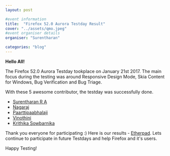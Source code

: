 ```yaml
---
layout: post

#event information
title:  "Firefox 52.0 Aurora Testday Result"
cover: "../assets/qmo.jpeg"
#event organiser details
organiser: "Surentharan"

categories: "blog"
---
```


**Hello All!**

<p>The  Firefox 52.0 Aurora Testday tookplace on January 21st 2017. The main focus during the testing was around Responsive Design Mode, Skia Content for Windows, Bug Verification and Bug Triage.</p>
<p>With these 5 awesome contributor, the testday was successfully done.</p>

- [Surentharan R A](https://twitter.com/surentharan7)
- [Nagaraj]()
- [Paarttipaabhalaji]()
- [Vinothini]()
- [Krithika Sowbarnika]()

Thank you everyone for participating :)
Here is our results - [Etherpad](https://public.etherpad-mozilla.org/p/MozillaIN-testday-20170120). Lets continue to participate in future Testdays and help Firefox and it's users.
<p>Happy Testing!</p>
